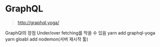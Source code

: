 # GraphQL
> http://graphql.yoga/

GraphQl의 장점 Under/over fetching를 막을 수 있음
yarn add graphql-yoga
yarn gloabl add nodemon(서버 재시작 툴)